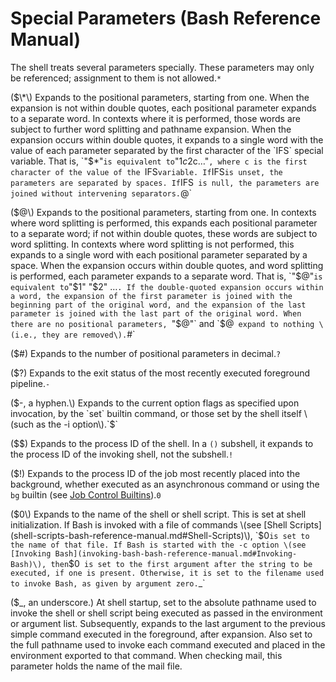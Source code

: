 # Special Parameters \(Bash Reference Manual\)

The shell treats several parameters specially. These parameters may only be referenced; assignment to them is not allowed.`*`

\($\*\) Expands to the positional parameters, starting from one. When the expansion is not within double quotes, each positional parameter expands to a separate word. In contexts where it is performed, those words are subject to further word splitting and pathname expansion. When the expansion occurs within double quotes, it expands to a single word with the value of each parameter separated by the first character of the `IFS` special variable. That is, `"$*"` is equivalent to `"$1c$2c…"`, where c is the first character of the value of the `IFS` variable. If `IFS` is unset, the parameters are separated by spaces. If `IFS` is null, the parameters are joined without intervening separators.`@`

\($@\) Expands to the positional parameters, starting from one. In contexts where word splitting is performed, this expands each positional parameter to a separate word; if not within double quotes, these words are subject to word splitting. In contexts where word splitting is not performed, this expands to a single word with each positional parameter separated by a space. When the expansion occurs within double quotes, and word splitting is performed, each parameter expands to a separate word. That is, `"$@"` is equivalent to `"$1" "$2" …`. If the double-quoted expansion occurs within a word, the expansion of the first parameter is joined with the beginning part of the original word, and the expansion of the last parameter is joined with the last part of the original word. When there are no positional parameters, `"$@"` and `$@` expand to nothing \(i.e., they are removed\).`#`

\($\#\) Expands to the number of positional parameters in decimal.`?`

\($?\) Expands to the exit status of the most recently executed foreground pipeline.`-`

\($-, a hyphen.\) Expands to the current option flags as specified upon invocation, by the `set` builtin command, or those set by the shell itself \(such as the -i option\).`$`

\($$\) Expands to the process ID of the shell. In a `()` subshell, it expands to the process ID of the invoking shell, not the subshell.`!`

\($!\) Expands to the process ID of the job most recently placed into the background, whether executed as an asynchronous command or using the `bg` builtin \(see [Job Control Builtins](job-control-builtins-bash-reference-manual.md#Job-Control-Builtins)\).`0`

\($0\) Expands to the name of the shell or shell script. This is set at shell initialization. If Bash is invoked with a file of commands \(see [Shell Scripts](shell-scripts-bash-reference-manual.md#Shell-Scripts)\), `$0` is set to the name of that file. If Bash is started with the -c option \(see [Invoking Bash](invoking-bash-bash-reference-manual.md#Invoking-Bash)\), then `$0` is set to the first argument after the string to be executed, if one is present. Otherwise, it is set to the filename used to invoke Bash, as given by argument zero.`_`

\($\_, an underscore.\) At shell startup, set to the absolute pathname used to invoke the shell or shell script being executed as passed in the environment or argument list. Subsequently, expands to the last argument to the previous simple command executed in the foreground, after expansion. Also set to the full pathname used to invoke each command executed and placed in the environment exported to that command. When checking mail, this parameter holds the name of the mail file.

